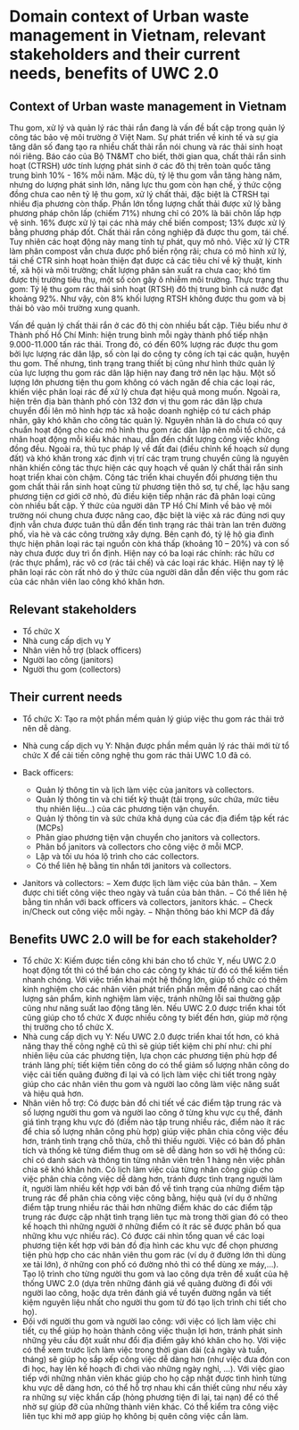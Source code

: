 # Domain context of Urban waste management in Vietnam, relevant stakeholders and their current needs, benefits of UWC 2.0

## Context of Urban waste management in Vietnam

Thu gom, xử lý và quản lý rác thải rắn đang là vấn đề bất cập trong quản lý công tác bảo vệ môi trường ở Việt Nam. Sự phát triển về kinh tế và sự gia tăng dân số đang tạo ra nhiều chất thải rắn nói chung và rác thải sinh hoạt nói riêng.
Báo cáo của Bộ TN&MT cho biết, thời gian qua, chất thải rắn sinh hoạt (CTRSH) ước tính lượng phát sinh ở các đô thị trên toàn quốc tăng trung bình 10% - 16% mỗi năm. Mặc dù, tỷ lệ thu gom vẫn tăng hàng năm, nhưng do lượng phát sinh lớn, năng lực thu gom còn hạn chế, ý thức cộng đồng chưa cao nên tỷ lệ thu gom, xử lý chất thải, đặc biệt là CTRSH tại nhiều địa phương còn thấp. Phần lớn tổng lượng chất thải được xử lý bằng phương pháp chôn lấp (chiếm 71%) nhưng chỉ có 20% là bãi chôn lấp hợp vệ sinh. 16% được xử lý tại các nhà máy chế biến compost; 13% được xử lý bằng phương pháp đốt. Chất thải rắn công nghiệp đã được thu gom, tái chế. Tuy nhiên các hoạt động này mang tính tự phát, quy mô nhỏ. Việc xử lý CTR làm phân compost vẫn chưa được phổ biến rộng rãi; chưa có mô hình xử lý, tái chế CTR sinh hoạt hoàn thiện đạt được cả các tiêu chí về kỹ thuật, kinh tế, xã hội và môi trường; chất lượng phân sản xuất ra chưa cao; khó tìm được thị trường tiêu thụ, một số còn gây ô nhiễm môi trường.
Thực trạng thu gom: Tỷ lệ thu gom rác thải sinh hoạt (RTSH) đô thị trung bình cả nước đạt khoảng 92%. Như vậy, còn 8% khối lượng RTSH không được thu gom và bị thải bỏ vào môi trường xung quanh.

Vấn đề quản lý chất thải rắn ở các đô thị còn nhiều bất cập. Tiêu biểu như ở Thành phố Hồ Chí Minh: hiện trung bình mỗi ngày thành phố tiếp nhận 9.000-11.000 tấn rác thải. Trong đó, có đến 60% lượng rác được thu gom bởi lực lượng rác dân lập, số còn lại do công ty công ích tại các quận, huyện thu gom. Thế nhưng, tình trạng trang thiết bị cũng như hình thức quản lý của lực lượng thu gom rác dân lập hiện nay đang trở nên lạc hậu. Một số lượng lớn phương tiện thu gom không có vách ngăn để chia các loại rác, khiến việc phân loại rác để xử lý chưa đạt hiệu quả mong muốn. Ngoài ra, hiện trên địa bàn thành phố còn 132 đơn vị thu gom rác dân lập chưa chuyển đổi lên mô hình hợp tác xã hoặc doanh nghiệp có tư cách pháp nhân, gây khó khăn cho công tác quản lý. Nguyên nhân là do chưa có quy chuẩn hoạt động cho các mô hình thu gom rác dân lập nên mỗi tổ chức, cá nhân hoạt động mỗi kiểu khác nhau, dẫn đến chất lượng công việc không đồng đều. Ngoài ra, thủ tục pháp lý về đất đai (điều chỉnh kế hoạch sử dụng đất) và khó khăn trong xác định vị trí các trạm trung chuyển cũng là nguyên nhân khiến công tác thực hiện các quy hoạch về quản lý chất thải rắn sinh hoạt triển khai còn chậm. Công tác triển khai chuyển đổi phương tiện thu gom chất thải rắn sinh hoạt cũng từ phương tiện thô sơ, tự chế, lạc hậu sang phương tiện cơ giới cỡ nhỏ, đủ điều kiện tiếp nhận rác đã phân loại cũng còn nhiều bất cập. Ý thức của người dân TP Hồ Chí Minh về bảo vệ môi trường nói chung chưa được nâng cao, đặc biệt là việc xả rác đúng nơi quy định vẫn chưa được tuân thủ dẫn đến tình trạng rác thải tràn lan trên đường phố, vỉa hè và các công trường xây dựng. Bên cạnh đó, tỷ lệ hộ gia đình thực hiện phân loại rác tại nguồn còn khá thấp (khoảng 10 – 20%) và con số này chưa được duy trì ổn định.
Hiện nay có ba loại rác chính: rác hữu cơ (rác thực phẩm), rác vô cơ (rác tái chế) và các loại rác khác. Hiện nay tỷ lệ phân loại rác còn rất nhỏ do ý thức của người dân dẫn đến việc thu gom rác của các nhân viên lao công khó khăn hơn.

## Relevant stakeholders

- Tổ chức X
- Nhà cung cấp dịch vụ Y
- Nhân viên hỗ trợ (black officers)
- Người lao công (janitors)
- Người thu gom (collectors)

## Their current needs

- Tổ chức X: Tạo ra một phần mềm quản lý giúp việc thu gom rác thải trở nên dễ
dàng.
- Nhà cung cấp dịch vụ Y: Nhận được phần mềm quản lý rác thải mới từ tổ chức X để cải tiến công nghệ thu gom rác thải UWC 1.0 đã có.

- Back officers:
  - Quản lý thông tin và lịch làm việc của janitors và collectors.
  - Quản lý thông tin và chi tiết kỹ thuật (tải trọng, sức chứa, mức tiêu thụ
  nhiên liệu…) của các phương tiện vận chuyển.
  - Quản lý thông tin và sức chứa khả dụng của các địa điểm tập kết rác
  (MCPs)
  - Phân giao phương tiện vận chuyển cho janitors và collectors.
  - Phân bổ janitors và collectors cho công việc ở mỗi MCP.
  - Lập và tối ưu hóa lộ trình cho các collectors.
  - Có thể liên hệ bằng tin nhắn tới janitors và collectors.
  
- Janitors và collectors:
    − Xem được lịch làm việc của bản thân.
    − Xem được chi tiết công việc theo ngày và tuần của bản thân.
    − Có thể liên hệ bằng tin nhắn với back officers và collectors, janitors khác.
    − Check in/Check out công việc mỗi ngày.
    − Nhận thông báo khi MCP đã đầy

## Benefits UWC 2.0 will be for each stakeholder?

- Tổ chức X: Kiếm được tiền công khi bán cho tổ chức Y, nếu UWC 2.0 hoạt động tốt thì có thể bán cho các công ty khác từ đó có thể kiếm tiền nhanh chóng. Với việc triển khai một hệ thống lớn, giúp tổ chức có thêm kinh nghiệm cho các nhân viên phát triển phần mềm để nâng cao chất lượng sản phẩm, kinh nghiệm làm  việc, tránh những lỗi sai thường gặp cũng như năng suất lao động tăng lên. Nếu UWC 2.0 được triển khai tốt cũng giúp cho tổ chức X được nhiều công ty biết đến hơn, giúp mở rộng thị trường cho tổ chức X.
- Nhà cung cấp dịch vụ Y: Nếu UWC 2.0 được triển khai tốt hơn, có khả năng thay thế công nghệ cũ thì sẽ giúp tiết kiệm chi phí như: chi phí nhiên liệu của các phương tiện, lựa chọn các phương tiện phù hợp để tránh lãng phí; tiết kiệm tiền công do có thể giảm số lượng nhân công do việc cải tiến quãng đường đi lại và có lịch làm việc chi tiết trong ngày giúp cho các nhân viên thu gom và người lao công làm việc năng suất và hiệu quả hơn.
- Nhân viên hỗ trợ: Có được bản đồ chi tiết về các điểm tập trung rác và số lượng người thu gom và người lao công ở từng khu vực cụ thể, đánh giá tình trạng khu vực đó (điểm nào tập trung nhiều rác, điểm nào ít rác để chia số lượng nhân công phù hợp) giúp việc phân chia công việc đều hơn, tránh tình trạng chỗ thừa, chỗ thì thiếu người. Việc có bản đồ phân tích và thống kê từng điểm thug om sẽ dễ dàng hơn so với hệ thống cũ: chỉ có danh sách và thông tin từng nhân viên trên 1 hàng nên việc phân chia sẽ khó khăn hơn. Có lịch làm việc của từng nhân công giúp cho việc phân chia công việc dễ dàng hơn, tránh được tình trạng người làm ít, người làm nhiều kết hợp với bản đồ về tình trạng của những điểm tập trung rác để phân chia công việc công bằng, hiệu quả (ví dụ ở những điểm tập trung nhiều rác thải hơn những điểm khác do các điểm tập trung rác được cập nhật tình trạng liên tục mà trong thời gian đó có theo kế hoạch thì những người ở những điểm có ít rác sẽ được phân bố qua những khu vực nhiều rác). Có được cái nhìn tổng quan về các loại phương tiện kết hợp với bản đồ địa hình các khu vực để chọn phương tiện phù hợp cho các nhân viên thu gom rác (ví dụ ở đường lớn thì dùng xe tải lớn), ở những con phố có đường nhỏ thì có thể dùng xe máy,…). Tạo lộ trình cho từng người thu gom và lao công dựa trên đề xuất của hệ thống UWC 2.0 (dựa trên những đánh giá về quãng đường đi đối với người lao công, hoặc dựa trên đánh giá về tuyến đường ngắn và tiết kiệm nguyên liệu nhất cho người thu gom từ đó tạo lịch trình chi tiết cho họ).
- Đối với người thu gom và người lao công: với việc có lịch làm việc chi tiết, cụ thể giúp họ hoàn thành công việc thuận lợi hơn, tránh phát sinh những yêu cầu đột xuất như đổi địa điểm gây khó khăn cho họ. Với việc có thể xem trước lịch làm việc trong thời gian dài (cả ngày và tuần, tháng) sẽ giúp họ sắp xếp công việc dễ dàng hơn (như việc đưa đón con đi học, hay lên kế hoạch đi chơi vào những ngày nghỉ, …). Với việc giao tiếp với những nhân viên khác giúp cho họ cập nhật được tình hình từng khu vực dễ dàng hơn, có thể hỗ trợ nhau khi cần thiết cũng như nếu xảy ra những sự việc khẩn cấp (hỏng phương tiện đi lại, tai nạn) để có thể nhờ sự giúp đỡ của những thành viên khác. Có thể kiểm tra công việc liên tục khi mở app giúp họ không bị quên công việc cần làm.
